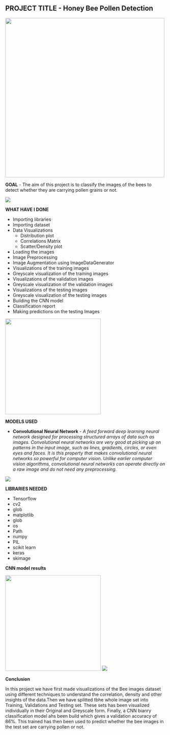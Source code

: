 ## PROJECT TITLE - Honey Bee Pollen Detection
        
<img src = "https://github.com/Soumayan-pal01/Soomvaar/blob/main/Honey%20Bee%20Pollen%20Detection/Images/project_viz.png"  width="500">


**GOAL** - The aim of this project is to classify the images of the bees to detect whether they are carrying pollen grains or not.


<img src = "https://github.com/Soumayan-pal01/Soomvaar/blob/main/Honey%20Bee%20Pollen%20Detection/Images/train.png">


**WHAT HAVE I DONE**

- Importing libraries
- Importing dataset
- Data Visualizations
   - Distribution plot
   - Correlations Matrix
   - Scatter/Density plot
- Loading the images
- Image Preprocessing
- Image Augmentation using ImageDataGenerator
- Visualizations of the training images
- Greyscale visualization of the training images
- Visualizations of the validation images
- Greyscale visualization of the validation images
- Visualizations of the testing images
- Greyscale visualization of the testing images
- Building the CNN model
- Classification report
- Making predictions on the testing Images

<img src = "https://github.com/Soumayan-pal01/Soomvaar/blob/main/Honey%20Bee%20Pollen%20Detection/Images/corr.png"  width="300">


**MODELS USED**

- **Convolutional Neural Network** - *A feed forward deep learning neural network designed for processing structured arrays of data such as images. Convolutional neural networks are very good at picking up on patterns in the input image, such as lines, gradients, circles, or even eyes and faces. It is this property that makes convolutional neural networks so powerful for computer vision. Unlike earlier computer vision algorithms, convolutional neural networks can operate directly on a raw image and do not need any preprocessing.*


<img src = "https://github.com/Soumayan-pal01/Soomvaar/blob/main/Honey%20Bee%20Pollen%20Detection/Images/train_greyscale.png">


**LIBRARIES NEEDED**

- Tensorflow
- cv2
- glob
- matplotlib
- glob
- os
- Path
- numpy
- PIL
- scikit learn
- keras
- skimage


**CNN model results**


<img src = "https://github.com/Soumayan-pal01/Soomvaar/blob/main/Honey%20Bee%20Pollen%20Detection/Images/classif.png"  width="300">

<img src = "https://github.com/Soumayan-pal01/Soomvaar/blob/main/Honey%20Bee%20Pollen%20Detection/Images/predictions.png">



**Conclusion**

In this project we have first made visualizations of the Bee images dataset using different techniques to understand the correlation, density and other insights of the data.Then we have splitted tbhe whole image set into Training, Validations and Testing set. These sets has been visualized individually in their Original and Greyscale form. Finally,  a CNN bianry classification model ahs been build which gives a validation accuracy of 86%. This trained has then been used to predict whether the bee images in the test set are carrying pollen or not.  
